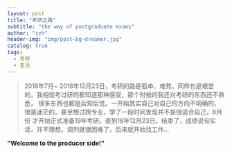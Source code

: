 ```yaml
---
layout: post
title: "考研之路"
subtitle: "the way of postgraduate exams"
author: "zzh"
header-img: "img/post-bg-dreamer.jpg"
catalog: true
tags:
  - 考研
  - 生活
---
```


> 2018年7月~ 2018年12月23日，考研的路是孤单、难熬、同样也是艰苦的，我相信考过研的都知道那种感受，那个时候的我还对考研的东西还不熟悉，
很多东西也都是后知后觉。一开始其实自己对自己的方向不明确的，很是迷茫的。甚至想过跨专业，学了一段时间发现并不是很适合自己，8月份
才开始正式准备19年考研。直到18年12月23日。结束了，成绩说句实话，并不理想。调剂就很困难了，后来就开始找工作...

**"Welcome to the producer side!"**
